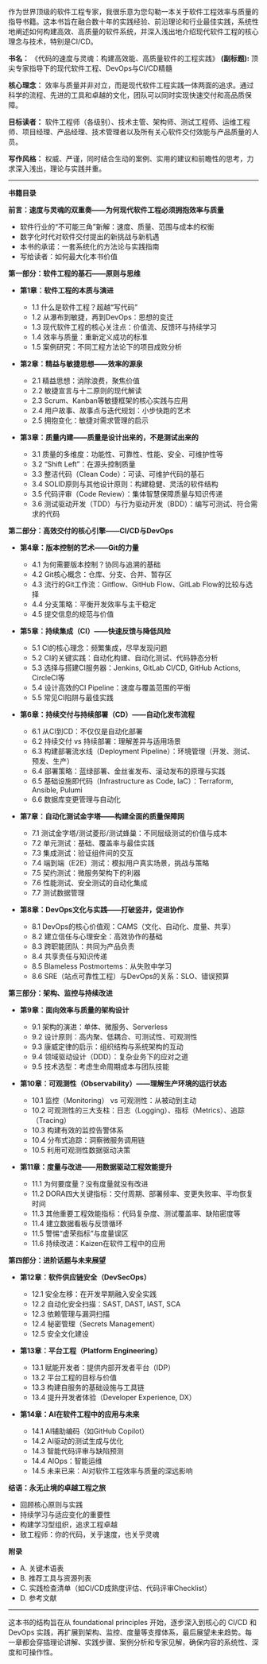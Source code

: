 作为世界顶级的软件工程专家，我很乐意为您勾勒一本关于软件工程效率与质量的指导书籍。这本书旨在融合数十年的实践经验、前沿理论和行业最佳实践，系统性地阐述如何构建高效、高质量的软件系统，并深入浅出地介绍现代软件工程的核心理念与技术，特别是CI/CD。

**书名：** 《代码的速度与灵魂：构建高效能、高质量软件的工程实践》
**(副标题):** 顶尖专家指导下的现代软件工程、DevOps与CI/CD精髓

**核心理念：** 效率与质量并非对立，而是现代软件工程实践一体两面的追求。通过科学的流程、先进的工具和卓越的文化，团队可以同时实现快速交付和高品质保障。

**目标读者：** 软件工程师（各级别）、技术主管、架构师、测试工程师、运维工程师、项目经理、产品经理、技术管理者以及所有关心软件交付效能与产品质量的人员。

**写作风格：** 权威、严谨，同时结合生动的案例、实用的建议和前瞻性的思考，力求深入浅出，理论与实践并重。

---

**书籍目录**

**前言：速度与灵魂的双重奏——为何现代软件工程必须拥抱效率与质量**
*   软件行业的“不可能三角”新解：速度、质量、范围与成本的权衡
*   数字化时代对软件交付提出的新挑战与新机遇
*   本书的承诺：一套系统化的方法论与实践指南
*   写给读者：如何最大化本书价值

**第一部分：软件工程的基石——原则与思维**

*   **第1章：软件工程的本质与演进**
    *   1.1 什么是软件工程？超越“写代码”
    *   1.2 从瀑布到敏捷，再到DevOps：思想的变迁
    *   1.3 现代软件工程的核心关注点：价值流、反馈环与持续学习
    *   1.4 效率与质量：重新定义成功的标准
    *   1.5 案例研究：不同工程方法论下的项目成败分析

*   **第2章：精益与敏捷思想——效率的源泉**
    *   2.1 精益思想：消除浪费，聚焦价值
    *   2.2 敏捷宣言与十二原则的现代解读
    *   2.3 Scrum、Kanban等敏捷框架的核心实践与应用
    *   2.4 用户故事、故事点与迭代规划：小步快跑的艺术
    *   2.5 拥抱变化：敏捷对需求管理的启示

*   **第3章：质量内建——质量是设计出来的，不是测试出来的**
    *   3.1 质量的多维度：功能性、可靠性、性能、安全、可维护性等
    *   3.2 “Shift Left”：在源头控制质量
    *   3.3 整洁代码（Clean Code）：可读、可维护代码的基石
    *   3.4 SOLID原则与其他设计原则：构建稳健、灵活的软件结构
    *   3.5 代码评审（Code Review）：集体智慧保障质量与知识传递
    *   3.6 测试驱动开发（TDD）与行为驱动开发（BDD）：编写可测试、符合需求的代码

**第二部分：高效交付的核心引擎——CI/CD与DevOps**

*   **第4章：版本控制的艺术——Git的力量**
    *   4.1 为何需要版本控制？协同与追溯的基础
    *   4.2 Git核心概念：仓库、分支、合并、暂存区
    *   4.3 流行的Git工作流：Gitflow、GitHub Flow、GitLab Flow的比较与选择
    *   4.4 分支策略：平衡开发效率与主干稳定
    *   4.5 提交信息的规范与价值

*   **第5章：持续集成（CI）——快速反馈与降低风险**
    *   5.1 CI的核心理念：频繁集成，尽早发现问题
    *   5.2 CI的关键实践：自动化构建、自动化测试、代码静态分析
    *   5.3 选择与搭建CI服务器：Jenkins, GitLab CI/CD, GitHub Actions, CircleCI等
    *   5.4 设计高效的CI Pipeline：速度与覆盖范围的平衡
    *   5.5 常见CI陷阱与最佳实践

*   **第6章：持续交付与持续部署（CD）——自动化发布流程**
    *   6.1 从CI到CD：不仅仅是自动化部署
    *   6.2 持续交付 vs 持续部署：理解差异与适用场景
    *   6.3 构建部署流水线（Deployment Pipeline）：环境管理（开发、测试、预发、生产）
    *   6.4 部署策略：蓝绿部署、金丝雀发布、滚动发布的原理与实践
    *   6.5 基础设施即代码（Infrastructure as Code, IaC）：Terraform, Ansible, Pulumi
    *   6.6 数据库变更管理与自动化

*   **第7章：自动化测试金字塔——构建全面的质量保障网**
    *   7.1 测试金字塔/测试菱形/测试蜂巢：不同层级测试的价值与成本
    *   7.2 单元测试：基础、覆盖率与最佳实践
    *   7.3 集成测试：验证组件间的交互
    *   7.4 端到端（E2E）测试：模拟用户真实场景，挑战与策略
    *   7.5 契约测试：微服务架构下的利器
    *   7.6 性能测试、安全测试的自动化集成
    *   7.7 测试数据管理

*   **第8章：DevOps文化与实践——打破竖井，促进协作**
    *   8.1 DevOps的核心价值观：CAMS（文化、自动化、度量、共享）
    *   8.2 建立信任与心理安全：高效协作的基础
    *   8.3 跨职能团队：共同为产品负责
    *   8.4 共享责任与知识传递
    *   8.5 Blameless Postmortems：从失败中学习
    *   8.6 SRE（站点可靠性工程）与DevOps的关系：SLO、错误预算

**第三部分：架构、监控与持续改进**

*   **第9章：面向效率与质量的架构设计**
    *   9.1 架构的演进：单体、微服务、Serverless
    *   9.2 设计原则：高内聚、低耦合、可测试性、可观测性
    *   9.3 康威定律的启示：组织结构与系统架构的互动
    *   9.4 领域驱动设计（DDD）：复杂业务下的应对之道
    *   9.5 技术选型：考虑生命周期成本与团队技能

*   **第10章：可观测性（Observability）——理解生产环境的运行状态**
    *   10.1 监控（Monitoring） vs 可观测性：从被动到主动
    *   10.2 可观测性的三大支柱：日志（Logging）、指标（Metrics）、追踪（Tracing）
    *   10.3 构建有效的监控告警体系
    *   10.4 分布式追踪：洞察微服务调用链
    *   10.5 利用可观测性数据驱动决策

*   **第11章：度量与改进——用数据驱动工程效能提升**
    *   11.1 为何要度量？没有度量就没有改进
    *   11.2 DORA四大关键指标：交付周期、部署频率、变更失败率、平均恢复时间
    *   11.3 其他重要工程效能指标：代码复杂度、测试覆盖率、缺陷密度等
    *   11.4 建立数据看板与反馈循环
    *   11.5 警惕“虚荣指标”与度量误区
    *   11.6 持续改进：Kaizen在软件工程中的应用

**第四部分：进阶话题与未来展望**

*   **第12章：软件供应链安全（DevSecOps）**
    *   12.1 安全左移：在开发早期融入安全实践
    *   12.2 自动化安全扫描：SAST, DAST, IAST, SCA
    *   12.3 依赖管理与漏洞扫描
    *   12.4 秘密管理（Secrets Management）
    *   12.5 安全文化建设

*   **第13章：平台工程（Platform Engineering）**
    *   13.1 赋能开发者：提供内部开发者平台（IDP）
    *   13.2 平台工程的目标与价值
    *   13.3 构建自服务的基础设施与工具链
    *   13.4 提升开发者体验（Developer Experience, DX）

*   **第14章：AI在软件工程中的应用与未来**
    *   14.1 AI辅助编码（如GitHub Copilot）
    *   14.2 AI驱动的测试生成与优化
    *   14.3 智能代码评审与缺陷预测
    *   14.4 AIOps：智能运维
    *   14.5 未来已来：AI对软件工程效率与质量的深远影响

**结语：永无止境的卓越工程之旅**
*   回顾核心原则与实践
*   持续学习与适应变化的重要性
*   构建学习型组织，追求工程卓越
*   致工程师：你的代码，关乎速度，也关乎灵魂

**附录**
*   A. 关键术语表
*   B. 推荐工具与资源列表
*   C. 实践检查清单（如CI/CD成熟度评估、代码评审Checklist）
*   D. 参考文献

---

这本书的结构旨在从 foundational principles 开始，逐步深入到核心的 CI/CD 和 DevOps 实践，再扩展到架构、监控、度量等支撑体系，最后展望未来趋势。每一章都会穿插理论讲解、实践步骤、案例分析和专家见解，确保内容的系统性、深度和可操作性。